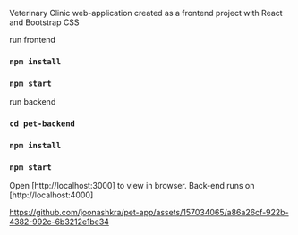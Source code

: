 Veterinary Clinic web-application created as a frontend project with React and Bootstrap CSS

run frontend
### `npm install`
### `npm start`

run backend
### `cd pet-backend`
### `npm install`
### `npm start`

Open [http://localhost:3000] to view in browser. Back-end runs on [http://localhost:4000]


https://github.com/joonashkra/pet-app/assets/157034065/a86a26cf-922b-4382-992c-6b3212e1be34

